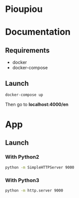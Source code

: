 # Pioupiou

# Documentation

## Requirements 

- docker
- docker-compose

## Launch

```bash
docker-compose up
```

Then go to <b>localhost:4000/en</b>

# App

## Launch

### With Python2

```bash
python -m SimpleHTTPServer 9000
```

### With Python3

```bash
python -m http.server 9000
```

